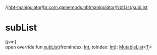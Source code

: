 //[nbt-manipulator](../../../index.md)/[br.com.gamemods.nbtmanipulator](../index.md)/[NbtList](index.md)/[subList](sub-list.md)

# subList

[jvm]\
open override fun [subList](sub-list.md)(fromIndex: [Int](https://kotlinlang.org/api/latest/jvm/stdlib/kotlin/-int/index.html), toIndex: [Int](https://kotlinlang.org/api/latest/jvm/stdlib/kotlin/-int/index.html)): [MutableList](https://kotlinlang.org/api/latest/jvm/stdlib/kotlin.collections/-mutable-list/index.html)&lt;[T](index.md)&gt;

